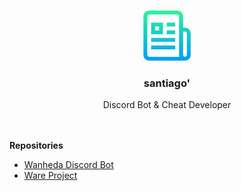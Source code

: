 <br />
<p align="center">
  <a href="https://github.com/othneildrew/Best-README-Template">
    <img src="images/logo.png" alt="Logo" width="80" height="80">
  </a>

  <h3 align="center">santiago'</h3>

  <p align="center">
    Discord Bot & Cheat Developer
    <br />
  <br />
  <br />

</p>

  <ui><b>Repositories</b></ui>
     <ul>
      <li><a href=https://github.com/LuciaKRPNR/wanhedabot/>Wanheda Discord Bot</href></li>
      <li><a href=https://github.com/santiagocss/WareProject>Ware Project</href></li>
   </ul>
